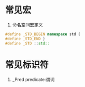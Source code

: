 # 常见宏

1. 命名空间宏定义
```C++
#define _STD_BEGIN namespace std {
#define _STD_END }
#define _STD ::std::
```

# 常见标识符
1. _Pred
    predicate:谓词